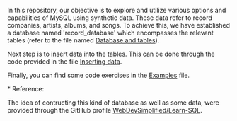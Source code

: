 <p>In this repository, our objective is to explore and utilize various options and capabilities of MySQL using synthetic data. 
These data refer to record companies, artists, albums, and songs. To achieve this, we have established a database named 'record_database'
which encompasses the relevant tables (refer to the file named <a href -"https://github.com/VasilisPappas/SQL/blob/main/Database%20and%20tables"> Database and tables</a>).</p>
<p>Next step is to insert data into the tables. This can be done through the code provided in the file <a href -"https://github.com/VasilisPappas/SQL/blob/main/Inserting%20data"> Inserting data</a>.</p>
<p>Finally, you can find some code exercises in the  <a href -"https://github.com/VasilisPappas/SQL/blob/main/Examples.md"> Examples</a> file.</p>

<p></p>
<p>* Reference:</p> 
<p>The idea of contructing this kind of database as well as some data, were provided through the GitHub profile <a href -"https://github.com/VasilisPappas"> WebDevSimplified/Learn-SQL</a>.
</p>
